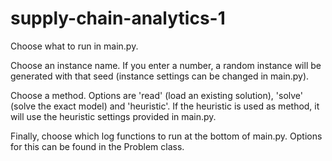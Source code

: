 # supply-chain-analytics-1
Choose what to run in main.py.


Choose an instance name. If you enter a number, a random instance will be generated with that seed (instance settings can be changed in main.py).


Choose a method. Options are 'read' (load an existing solution), 'solve' (solve the exact model) and 'heuristic'. If the heuristic is used as method, it will use the heuristic settings provided in main.py.


Finally, choose which log functions to run at the bottom of main.py. Options for this can be found in the Problem class.